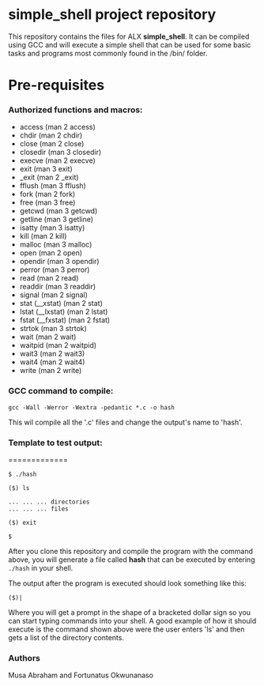 
# simple_shell project repository

This repository contains the files for ALX **simple_shell**. It can be compiled using GCC and will execute a simple shell that can be used for some basic tasks and programs most commonly found in the /bin/ folder.

# Pre-requisites

### Authorized functions and macros:
- access (man 2 access)
- chdir (man 2 chdir)
- close (man 2 close)
- closedir (man 3 closedir)
- execve (man 2 execve)
- exit (man 3 exit)
- _exit (man 2 _exit)
- fflush (man 3 fflush)
- fork (man 2 fork)
- free (man 3 free)
- getcwd (man 3 getcwd)
- getline (man 3 getline)
- isatty (man 3 isatty)
- kill (man 2 kill)
- malloc (man 3 malloc)
- open (man 2 open)
- opendir (man 3 opendir)
- perror (man 3 perror)
- read (man 2 read)
- readdir (man 3 readdir)
- signal (man 2 signal)
- stat (__xstat) (man 2 stat)
- lstat (__lxstat) (man 2 lstat)
- fstat (__fxstat) (man 2 fstat)
- strtok (man 3 strtok)
- wait (man 2 wait)
- waitpid (man 2 waitpid)
- wait3 (man 2 wait3)
- wait4 (man 2 wait4)
- write (man 2 write)

### GCC command to compile:
`
gcc -Wall -Werror -Wextra -pedantic *.c -o hash
`

This wil compile all the '.c' files and change the output's name to 'hash'.

### Template to test output:
=============
```
$ ./hash

($) ls

... ... ... directories 
... ... ... files

($) exit

$
```

After you clone this repository and compile the program with the command above, you will generate a file called **hash** that can be executed by entering  ```./hash``` in your shell.

The output after the program is executed should look something like this:
```
($)|
```
Where you will get a prompt in the shape of a bracketed dollar sign so you can start typing commands into your shell.  A good example of how it should execute is the command shown above were the user enters 'ls' and then gets a list of the directory contents.


### Authors
Musa Abraham and Fortunatus Okwunanaso


